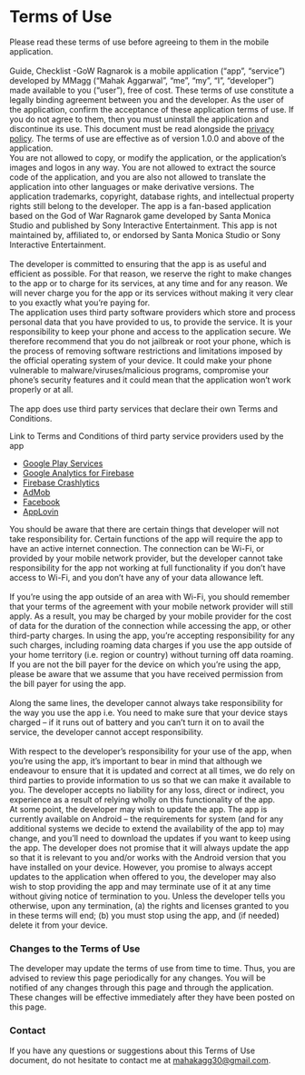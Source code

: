 # Terms of Use

Please read these terms of use before agreeing to them in the mobile application.  
\
Guide, Checklist -GoW Ragnarok is a mobile application (“app”, “service”) developed by MMagg (“Mahak Aggarwal”, “me”, “my”, “I”, “developer”) made available to you (“user”), free of cost. These terms of use constitute a legally binding agreement between you and the developer. As the user of the application, confirm the acceptance of these application terms of use. If you do not agree to them, then you must uninstall the application and discontinue its use. This document must be read alongside the [privacy policy](https://github.com/MMagg-dev/Guide_Checklist_God_of_War_Ragnarok/blob/main/legal/privacy_policy.md).
The terms of use are effective as of version 1.0.0 and above of the application.
\
You are not allowed to copy, or modify the application, or the application’s images and logos in any way. You are not allowed to extract the source code of the application, and you are also not allowed to translate the application into other languages or make derivative versions. The application trademarks, copyright, database rights, and intellectual property rights still belong to the developer. The app is a fan-based application based on the God of War Ragnarok game developed by Santa Monica Studio and published by Sony Interactive Entertainment. This app is not maintained by, affiliated to, or endorsed by Santa Monica Studio or Sony Interactive Entertainment.  
\
The developer is committed to ensuring that the app is as useful and efficient as possible. For that reason, we reserve the right to make changes to the app or to charge for its services, at any time and for any reason. We will never charge you for the app or its services without making it very clear to you exactly what you’re paying for.
\
The application uses third party software providers which store and process personal data that you have provided to us, to provide the service. It is your responsibility to keep your phone and access to the application secure. We therefore recommend that you do not jailbreak or root your phone, which is the process of removing software restrictions and limitations imposed by the official operating system of your device. It could make your phone vulnerable to malware/viruses/malicious programs, compromise your phone’s security features and it could mean that the application won’t work properly or at all.  
\
The app does use third party services that declare their own Terms and Conditions.

Link to Terms and Conditions of third party service providers used by the app

* [Google Play Services](https://policies.google.com/terms)
* [Google Analytics for Firebase](https://firebase.google.com/terms/analytics)
* [Firebase Crashlytics](https://firebase.google.com/terms/crashlytics)
* [AdMob](https://developers.google.com/admob/terms)
* [Facebook](https://www.facebook.com/legal/terms/plain_text_terms)
* [AppLovin](https://www.applovin.com/terms/)


You should be aware that there are certain things that developer will not take responsibility for. Certain functions of the app will require the app to have an active internet connection. The connection can be Wi-Fi, or provided by your mobile network provider, but the developer cannot take responsibility for the app not working at full functionality if you don’t have access to Wi-Fi, and you don’t have any of your data allowance left.  
\
If you’re using the app outside of an area with Wi-Fi, you should remember that your terms of the agreement with your mobile network provider will still apply. As a result, you may be charged by your mobile provider for the cost of data for the duration of the connection while accessing the app, or other third-party charges. In using the app, you’re accepting responsibility for any such charges, including roaming data charges if you use the app outside of your home territory (i.e. region or country) without turning off data roaming. If you are not the bill payer for the device on which you’re using the app, please be aware that we assume that you have received permission from the bill payer for using the app.  
\
Along the same lines, the developer cannot always take responsibility for the way you use the app i.e. You need to make sure that your device stays charged – if it runs out of battery and you can’t turn it on to avail the service, the developer cannot accept responsibility.  
\
With respect to the developer’s responsibility for your use of the app, when you’re using the app, it’s important to bear in mind that although we endeavour to ensure that it is updated and correct at all times, we do rely on third parties to provide information to us so that we can make it available to you. The developer accepts no liability for any loss, direct or indirect, you experience as a result of relying wholly on this functionality of the app. 
\
At some point, the developer may wish to update the app. The app is currently available on Android – the requirements for system (and for any additional systems we decide to extend the availability of the app to) may change, and you’ll need to download the updates if you want to keep using the app. The developer does not promise that it will always update the app so that it is relevant to you and/or works with the Android version that you have installed on your device. However, you promise to always accept updates to the application when offered to you, the developer may also wish to stop providing the app and may terminate use of it at any time without giving notice of termination to you. Unless the developer tells you otherwise, upon any termination, (a) the rights and licenses granted to you in these terms will end; (b) you must stop using the app, and (if needed) delete it from your device.  

### Changes to the Terms of Use
The developer may update the terms of use from time to time. Thus, you are advised to review this page periodically for any changes. You will be notified of any changes through this page and through the application. These changes will be effective immediately after they have been posted on this page.  

### Contact
If you have any questions or suggestions about this Terms of Use document, do not hesitate to contact me at [mahakagg30@gmail.com](mailto:mahakagg30@gmail.com).
